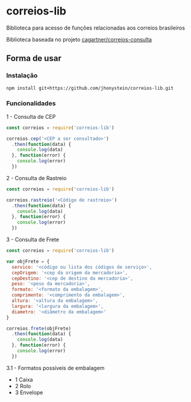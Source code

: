 # correios-lib
Biblioteca para acesso de funções relacionadas aos correios brasileiros

Biblioteca baseada no projeto [cagartner/correios-consulta](https://github.com/cagartner/correios-consulta)

## Forma de usar

### Instalação
``` bash
npm install git+https://github.com/jhonystein/correios-lib.git
```

### Funcionalidades

1 - Consulta de CEP
``` javascript
const correios = require('correios-lib')

correios.cep('<CEP a ser consultado>')
  .then(function(data) {
    console.log(data)
  }, function(error) {
    console.log(error)
  })
```

2 - Consulta de Rastreio
``` javascript
const correios = require('correios-lib')

correios.rastreio('<Código de rastreio>')
  .then(function(data) {
    console.log(data)
  }, function(error) {
    console.log(error)
  })
```

3 - Consulta de Frete
``` javascript
const correios = require('correios-lib')

var objFrete = {
  servico: '<código ou lista dos códigos de serviço>',
  cepOrigem: '<cep da origem da mercadoria>',
  cepDestino: '<cep de destino da mercadoria>',
  peso: '<peso da mercadoria>',
  formato: '<formato da embalagem>',
  comprimento: '<comprimento da embalagem>',
  altura: '<altura da embalagem>',
  largura: '<largura da embalagem>',
  diametro: '<diâmetro da embalagem>'
}

correios.frete(objFrete)
  .then(function(data) {
    console.log(data)
  }, function(error) {
    console.log(error)
  })
```

3.1 - Formatos possíveis de embalagem
- 1 Caixa
- 2 Rolo
- 3 Envelope
